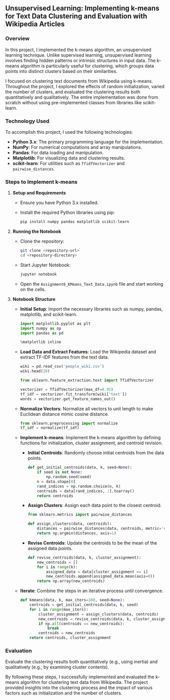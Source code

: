 

## Unsupervised Learning: Implementing k-means for Text Data Clustering and Evaluation with Wikipedia Articles

### Overview

In this project, I implemented the k-means algorithm, an unsupervised learning technique. Unlike supervised learning, unsupervised learning involves finding hidden patterns or intrinsic structures in input data. The k-means algorithm is particularly useful for clustering, which groups data points into distinct clusters based on their similarities.

I focused on clustering text documents from Wikipedia using k-means. Throughout the project, I explored the effects of random initialization, varied the number of clusters, and evaluated the clustering results both quantitatively and qualitatively. The entire implementation was done from scratch without using pre-implemented classes from libraries like scikit-learn.

### Technology Used

To accomplish this project, I used the following technologies:

- **Python 3.x**: The primary programming language for the implementation.
- **NumPy**: For numerical computations and array manipulations.
- **Pandas**: For data loading and manipulation.
- **Matplotlib**: For visualizing data and clustering results.
- **scikit-learn**: For utilities such as `TfidfVectorizer` and `pairwise_distances`.

### Steps to Implement k-means

1. **Setup and Requirements**

   - Ensure you have Python 3.x installed.
   - Install the required Python libraries using pip:

     ```bash
     pip install numpy pandas matplotlib scikit-learn
     ```

2. **Running the Notebook**

   - Clone the repository:

     ```bash
     git clone <repository-url>
     cd <repository-directory>
     ```

   - Start Jupyter Notebook:

     ```bash
     jupyter notebook
     ```

   - Open the `Assignment6_KMeans_Text_Data.ipynb` file and start working on the cells.

3. **Notebook Structure**

   - **Initial Setup**: Import the necessary libraries such as numpy, pandas, matplotlib, and scikit-learn.

     ```python
     import matplotlib.pyplot as plt
     import numpy as np
     import pandas as pd

     %matplotlib inline
     ```

   - **Load Data and Extract Features**: Load the Wikipedia dataset and extract TF-IDF features from the text data.

     ```python
     wiki = pd.read_csv('people_wiki.csv')
     wiki.head(20)
     ```

     ```python
     from sklearn.feature_extraction.text import TfidfVectorizer

     vectorizer = TfidfVectorizer(max_df=0.95)
     tf_idf = vectorizer.fit_transform(wiki['text'])
     words = vectorizer.get_feature_names_out()
     ```

   - **Normalize Vectors**: Normalize all vectors to unit length to make Euclidean distance mimic cosine distance.

     ```python
     from sklearn.preprocessing import normalize
     tf_idf = normalize(tf_idf)
     ```

   - **Implement k-means**: Implement the k-means algorithm by defining functions for initialization, cluster assignment, and centroid revision.

     - **Initial Centroids**: Randomly choose initial centroids from the data points.

       ```python
       def get_initial_centroids(data, k, seed=None):
           if seed is not None:
               np.random.seed(seed)
           n = data.shape[0]
           rand_indices = np.random.choice(n, k)
           centroids = data[rand_indices, :].toarray()
           return centroids
       ```

     - **Assign Clusters**: Assign each data point to the closest centroid.

       ```python
       from sklearn.metrics import pairwise_distances

       def assign_clusters(data, centroids):
           distances = pairwise_distances(data, centroids, metric='euclidean')
           return np.argmin(distances, axis=1)
       ```

     - **Revise Centroids**: Update the centroids to be the mean of the assigned data points.

       ```python
       def revise_centroids(data, k, cluster_assignment):
           new_centroids = []
           for i in range(k):
               assigned_data = data[cluster_assignment == i]
               new_centroids.append(assigned_data.mean(axis=0))
           return np.array(new_centroids)
       ```

   - **Iterate**: Combine the steps in an iterative process until convergence.

     ```python
     def kmeans(data, k, max_iters=100, seed=None):
         centroids = get_initial_centroids(data, k, seed)
         for i in range(max_iters):
             cluster_assignment = assign_clusters(data, centroids)
             new_centroids = revise_centroids(data, k, cluster_assignment)
             if np.all(centroids == new_centroids):
                 break
             centroids = new_centroids
         return centroids, cluster_assignment
     ```

### Evaluation

Evaluate the clustering results both quantitatively (e.g., using inertia) and qualitatively (e.g., by examining cluster contents).

By following these steps, I successfully implemented and evaluated the k-means algorithm for clustering text data from Wikipedia. The project provided insights into the clustering process and the impact of various factors such as initialization and the number of clusters.
